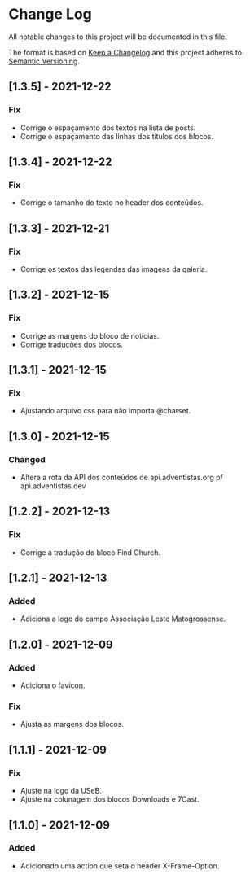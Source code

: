 # Change Log

All notable changes to this project will be documented in this file.

The format is based on [Keep a Changelog](http://keepachangelog.com/)
and this project adheres to [Semantic Versioning](http://semver.org/).


## [1.3.5] - 2021-12-22

### Fix

- Corrige o espaçamento dos textos na lista de posts.
- Corrige o espaçamento das linhas dos títulos dos blocos.

## [1.3.4] - 2021-12-22

### Fix

- Corrige o tamanho do texto no header dos conteúdos.

## [1.3.3] - 2021-12-21

### Fix

- Corrige os textos das legendas das imagens da galeria.

## [1.3.2] - 2021-12-15

### Fix

- Corrige as margens do bloco de notícias.
- Corrige traduções dos blocos.

## [1.3.1] - 2021-12-15

### Fix

- Ajustando arquivo css para não importa @charset.

## [1.3.0] - 2021-12-15

### Changed

- Altera a rota da API dos conteúdos de api.adventistas.org p/ api.adventistas.dev

## [1.2.2] - 2021-12-13

### Fix

- Corrige a tradução do bloco Find Church.

## [1.2.1] - 2021-12-13

### Added

- Adiciona a logo do campo Associação Leste Matogrossense.

## [1.2.0] - 2021-12-09

### Added

- Adiciona o favicon.

### Fix

- Ajusta as margens dos blocos.

## [1.1.1] - 2021-12-09

### Fix

- Ajuste na logo da USeB.
- Ajuste na colunagem dos blocos Downloads e 7Cast.

## [1.1.0] - 2021-12-09

### Added

- Adicionado uma action que seta o header X-Frame-Option.

